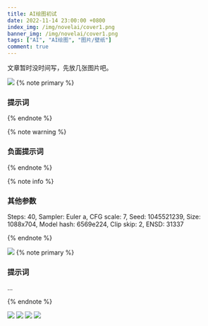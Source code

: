 ```yaml
---
title: AI绘图初试
date: 2022-11-14 23:00:00 +0800
index_img: /img/novelai/cover1.png
banner_img: /img/novelai/cover1.png
tags: ["AI", "AI绘图", "图片/壁纸"]
comment: true
---
```

<!--more-->
文章暂时没时间写，先放几张图片吧。

![](/img/novelai/1001.png)
{% note primary %}
### 提示词

{% endnote %}

{% note warning %}
### 负面提示词

{% endnote %}

{% note info %}
### 其他参数
<p>Steps: 40, Sampler: Euler a, CFG scale: 7, Seed: 1045521239, Size: 1088x704, Model hash: 6569e224, Clip skip: 2, ENSD: 31337</p>
{% endnote %}

![](/img/novelai/1002.png)
{% note primary %}
### 提示词
<p>...</p>
{% endnote %}

![](/img/novelai/1003.png)
![](/img/novelai/1004.png)
![](/img/novelai/1005.png)
![](/img/novelai/1006.png)